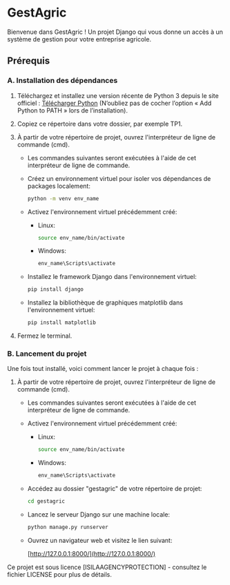 # GestAgric

Bienvenue dans GestAgric ! Un projet Django qui vous donne un accès à un système de gestion pour votre entreprise agricole.

## Prérequis

### A. Installation des dépendances

1. Téléchargez et installez une version récente de Python 3 depuis le site officiel : [Télécharger Python](https://www.python.org/downloads/) (N’oubliez pas de cocher l’option « Add Python to PATH » lors de l’installation).

2. Copiez ce répertoire dans votre dossier, par exemple TP1.

3. À partir de votre répertoire de projet, ouvrez l'interpréteur de ligne de commande (cmd).
   * Les commandes suivantes seront exécutées à l'aide de cet interpréteur de ligne de commande.

   - Créez un environnement virtuel pour isoler vos dépendances de packages localement:

     ```bash
     python -m venv env_name
     ```

   - Activez l'environnement virtuel précédemment créé:

     - Linux:

       ```bash
       source env_name/bin/activate
       ```

     - Windows:

       ```bash
       env_name\Scripts\activate
       ```

   - Installez le framework Django dans l'environnement virtuel:

     ```bash
     pip install django
     ```

   - Installez la bibliothèque de graphiques matplotlib dans l'environnement virtuel:

     ```bash
     pip install matplotlib
     ```

4. Fermez le terminal.

### B. Lancement du projet

Une fois tout installé, voici comment lancer le projet à chaque fois :

1. À partir de votre répertoire de projet, ouvrez l'interpréteur de ligne de commande (cmd).
   * Les commandes suivantes seront exécutées à l'aide de cet interpréteur de ligne de commande.

   - Activez l'environnement virtuel précédemment créé:

     - Linux:

       ```bash
       source env_name/bin/activate
       ```

     - Windows:

       ```bash
       env_name\Scripts\activate
       ```

   - Accédez au dossier "gestagric" de votre répertoire de projet:

     ```bash
     cd gestagric
     ```

   - Lancez le serveur Django sur une machine locale:

     ```bash
     python manage.py runserver
     ```

   - Ouvrez un navigateur web et visitez le lien suivant:

     [http://127.0.0.1:8000/](http://127.0.0.1:8000/)

Ce projet est sous licence [ISILAAGENCYPROTECTION] - consultez le fichier LICENSE pour plus de détails.